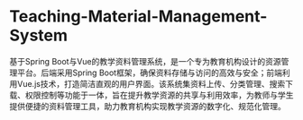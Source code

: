 # Teaching-Material-Management-System
基于Spring Boot与Vue的教学资料管理系统，是一个专为教育机构设计的资源管理平台。后端采用Spring Boot框架，确保资料存储与访问的高效与安全；前端利用Vue.js技术，打造简洁直观的用户界面。该系统集资料上传、分类管理、搜索下载、权限控制等功能于一体，旨在提升教学资源的共享与利用效率，为教师与学生提供便捷的资料管理工具，助力教育机构实现教学资源的数字化、规范化管理。
